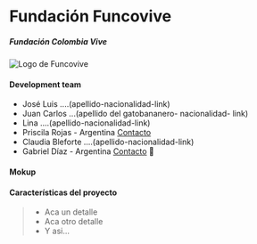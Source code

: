 # Fundación Funcovive
##### Fundación Colombia Vive

<img src="/assets/logo/funcovive2.ico" alt="Logo de Funcovive">

#### Development team
- José Luis ....(apellido-nacionalidad-link)
- Juan Carlos ...(apellido del gatobananero- nacionalidad- link)
- Lina ....(apellido-nacionalidad-link)
- Priscila Rojas - Argentina [Contacto](https://priscilla-rojas.github.io/)
- Claudia Bleforte ....(apellido-nacionalidad-link)
- Gabriel Díaz - Argentina [Contacto](http://gabriel-arg.com) 🚀

#### Mokup

#### Características del proyecto
> - Aca un detalle
> - Aca otro detalle
> - Y asi...
